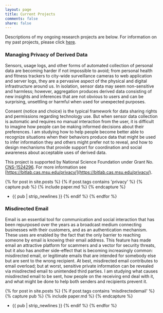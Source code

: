 ```yaml
---
layout: page
title: Current Projects
comments: false
share: false
---
```


Descriptions of my ongoing research projects are below. For information on my past projects, please click [here](/past_projects).

### Managing Privacy of Derived Data
Sensors, usage logs, and other forms of automated collection of personal data are becoming harder if not impossible to avoid; from personal health and fitness trackers to city-wide surveillance cameras to web application and server logs, they are a pervasive aspect of the physical and digital infrastructure around us. In isolation, sensor data may seem non-sensitive and harmless; however, aggregation produces derived data consisting of new insights and inferences that are not obvious to users and can be surprising, unsettling or harmful when used for unexpected purposes.

Consent (notice and choice) is the typical framework for data sharing rights and permissions regarding technology use. But when sensor data collection is automatic and requires no manual interaction from the user, it is difficult to imagine how people can be making informed decisions about their preferences. I am studying how to help people become better able to recognize situations when their behaviors produce data that might be used to infer information they and others might prefer not to reveal, and how to design mechanisms that provide support for coordination and social awareness about acceptable uses of derived data.

This project is supported by National Science Foundation under Grant No. [CNS-1524296](http://www.nsf.gov/awardsearch/showAward?AWD_ID=1524296). For more information see [https://bitlab.cas.msu.edu/privacy/](https://bitlab.cas.msu.edu/privacy/).

{% for post in site.posts %}
{% if post.tags contains 'privacy' %}
{% capture pub %}
{% include paper.md %}
{% endcapture %}
* {{ pub | strip_newlines }}
{% endif %}
{% endfor %}


### Misdirected Email
Email is an essential tool for communication and social interaction that has been repurposed over the years as a broadcast medium connecting businesses with their customers, and as an authentication mechanism. These uses are enabled by the fact that the only barrier to reaching someone by email is knowing their email address. This feature has made email an attractive platform for scammers and a vector for security threats, but it also has another side-effect that is becoming increasingly common: misdirected email, or legitimate emails that are intended for somebody else but are sent to the wrong recipient. At best, misdirected email contributes to email overload; but at worst, sensitive private information can be revealed via misdirected email to unintended third parties. I am studying what causes misdirected email to be sent, how people on the receiving end deal with it, and what might be done to help both senders and recipients prevent it.


{% for post in site.posts %}
{% if post.tags contains 'misdirectedemail' %}
{% capture pub %}
{% include paper.md %}
{% endcapture %}
* {{ pub | strip_newlines }}
{% endif %}
{% endfor %}






